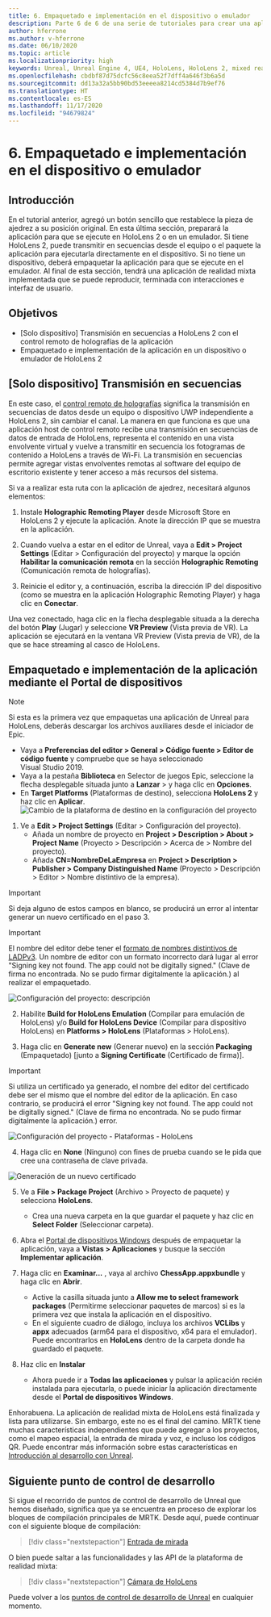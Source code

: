 ```yaml
---
title: 6. Empaquetado e implementación en el dispositivo o emulador
description: Parte 6 de 6 de una serie de tutoriales para crear una aplicación de ajedrez sencilla con Unreal Engine 4 y el complemento UX Tools de Mixed Reality Toolkit
author: hferrone
ms.author: v-hferrone
ms.date: 06/10/2020
ms.topic: article
ms.localizationpriority: high
keywords: Unreal, Unreal Engine 4, UE4, HoloLens, HoloLens 2, mixed reality, tutorial, getting started, mrtk, uxt, UX Tools, documentation, mixed reality headset, windows mixed reality headset, virtual reality headset
ms.openlocfilehash: cbdbf87d75dcfc56c8eea52f7dff4a646f3b6a5d
ms.sourcegitcommit: dd13a32a5bb90bd53eeeea8214cd5384d7b9ef76
ms.translationtype: HT
ms.contentlocale: es-ES
ms.lasthandoff: 11/17/2020
ms.locfileid: "94679824"
---
```

# <a name="6-packaging--deploying-to-device-or-emulator"></a>6. Empaquetado e implementación en el dispositivo o emulador

## <a name="overview"></a>Introducción

En el tutorial anterior, agregó un botón sencillo que restablece la pieza de ajedrez a su posición original. En esta última sección, preparará la aplicación para que se ejecute en HoloLens 2 o en un emulador. Si tiene HoloLens 2, puede transmitir en secuencias desde el equipo o el paquete la aplicación para ejecutarla directamente en el dispositivo. Si no tiene un dispositivo, deberá empaquetar la aplicación para que se ejecute en el emulador. Al final de esta sección, tendrá una aplicación de realidad mixta implementada que se puede reproducir, terminada con interacciones e interfaz de usuario.

## <a name="objectives"></a>Objetivos

* [Solo dispositivo] Transmisión en secuencias a HoloLens 2 con el control remoto de holografías de la aplicación
* Empaquetado e implementación de la aplicación en un dispositivo o emulador de HoloLens 2

## <a name="device-only-streaming"></a>[Solo dispositivo] Transmisión en secuencias
En este caso, el [control remoto de holografías](https://docs.microsoft.com/windows/mixed-reality/add-holographic-remoting) significa la transmisión en secuencias de datos desde un equipo o dispositivo UWP independiente a HoloLens 2, sin cambiar el canal. La manera en que funciona es que una aplicación host de control remoto recibe una transmisión en secuencias de datos de entrada de HoloLens, representa el contenido en una vista envolvente virtual y vuelve a transmitir en secuencia los fotogramas de contenido a HoloLens a través de Wi-Fi. La transmisión en secuencias permite agregar vistas envolventes remotas al software del equipo de escritorio existente y tener acceso a más recursos del sistema.

Si va a realizar esta ruta con la aplicación de ajedrez, necesitará algunos elementos:

1.  Instale **Holographic Remoting Player** desde Microsoft Store en HoloLens 2 y ejecute la aplicación. Anote la dirección IP que se muestra en la aplicación.

2.  Cuando vuelva a estar en el editor de Unreal, vaya a **Edit > Project Settings** (Editar > Configuración del proyecto) y marque la opción **Habilitar la comunicación remota** en la sección **Holographic Remoting** (Comunicación remota de holografías).

3.  Reinicie el editor y, a continuación, escriba la dirección IP del dispositivo (como se muestra en la aplicación Holographic Remoting Player) y haga clic en **Conectar**.

Una vez conectado, haga clic en la flecha desplegable situada a la derecha del botón **Play** (Jugar) y seleccione **VR Preview** (Vista previa de VR). La aplicación se ejecutará en la ventana VR Preview (Vista previa de VR), de la que se hace streaming al casco de HoloLens.

## <a name="packaging-and-deploying-the-app-via-device-portal"></a>Empaquetado e implementación de la aplicación mediante el Portal de dispositivos

>[!NOTE]
>Si esta es la primera vez que empaquetas una aplicación de Unreal para HoloLens, deberás descargar los archivos auxiliares desde el iniciador de Epic.
>- Vaya a **Preferencias del editor > General > Código fuente > Editor de código fuente** y compruebe que se haya seleccionado Visual Studio 2019.
>- Vaya a la pestaña **Biblioteca** en Selector de juegos Epic, seleccione la flecha desplegable situada junto a **Lanzar** > y haga clic en **Opciones**.
>- En **Target Platforms** (Plataformas de destino), selecciona **HoloLens 2** y haz clic en **Aplicar**.
>![Cambio de la plataforma de destino en la configuración del proyecto](images/unreal-uxt/6-installationoptions.PNG)

1.  Ve a **Edit > Project Settings** (Editar > Configuración del proyecto).
    * Añada un nombre de proyecto en **Project > Description > About > Project Name** (Proyecto > Descripción > Acerca de > Nombre del proyecto).
    * Añada **CN=NombreDeLaEmpresa** en **Project > Description > Publisher > Company Distinguished Name** (Proyecto > Descripción > Editor > Nombre distintivo de la empresa).

> [!IMPORTANT]
> Si deja alguno de estos campos en blanco, se producirá un error al intentar generar un nuevo certificado en el paso 3.

> [!IMPORTANT]
> El nombre del editor debe tener el [formato de nombres distintivos de LADPv3](https://www.ietf.org/rfc/rfc2253.txt). Un nombre de editor con un formato incorrecto dará lugar al error "Signing key not found. The app could not be digitally signed." (Clave de firma no encontrada. No se pudo firmar digitalmente la aplicación.) al realizar el empaquetado.

![Configuración del proyecto: descripción](images/unreal-uxt/6-cn.PNG)

2.  Habilite **Build for HoloLens Emulation** (Compilar para emulación de HoloLens) y/o **Build for HoloLens Device** (Compilar para dispositivo HoloLens) en **Platforms > HoloLens** (Plataformas > HoloLens).

3.  Haga clic en **Generate new** (Generar nuevo) en la sección **Packaging** (Empaquetado) [junto a **Signing Certificate** (Certificado de firma)].

> [!IMPORTANT]
> Si utiliza un certificado ya generado, el nombre del editor del certificado debe ser el mismo que el nombre del editor de la aplicación. En caso contrario, se producirá el error "Signing key not found. The app could not be digitally signed." (Clave de firma no encontrada. No se pudo firmar digitalmente la aplicación.) error.

![Configuración del proyecto - Plataformas - HoloLens](images/unreal-uxt/6-packaging.PNG)

4. Haga clic en **None** (Ninguno) con fines de prueba cuando se le pida que cree una contraseña de clave privada.

![Generación de un nuevo certificado](images/unreal-uxt/6-private-key-testing.png)

5. Ve a **File > Package Project** (Archivo > Proyecto de paquete) y selecciona **HoloLens**.
    * Crea una nueva carpeta en la que guardar el paquete y haz clic en **Select Folder** (Seleccionar carpeta).

6.  Abra el [Portal de dispositivos Windows](https://docs.microsoft.com/windows/mixed-reality/using-the-windows-device-portal) después de empaquetar la aplicación, vaya a **Vistas > Aplicaciones** y busque la sección **Implementar aplicación**.

7.  Haga clic en **Examinar...** , vaya al archivo **ChessApp.appxbundle** y haga clic en **Abrir**.

    * Active la casilla situada junto a **Allow me to select framework packages** (Permitirme seleccionar paquetes de marcos) si es la primera vez que instala la aplicación en el dispositivo.
    * En el siguiente cuadro de diálogo, incluya los archivos **VCLibs** y **appx** adecuados (arm64 para el dispositivo, x64 para el emulador). Puede encontrarlos en **HoloLens** dentro de la carpeta donde ha guardado el paquete.

8.  Haz clic en **Instalar**
    * Ahora puede ir a **Todas las aplicaciones** y pulsar la aplicación recién instalada para ejecutarla, o puede iniciar la aplicación directamente desde el **Portal de dispositivos Windows**. 

Enhorabuena. La aplicación de realidad mixta de HoloLens está finalizada y lista para utilizarse. Sin embargo, este no es el final del camino. MRTK tiene muchas características independientes que puede agregar a los proyectos, como el mapeo espacial, la entrada de mirada y voz, e incluso los códigos QR. Puede encontrar más información sobre estas características en [Introducción al desarrollo con Unreal](https://docs.microsoft.com/windows/mixed-reality/unreal-development-overview).

## <a name="next-development-checkpoint"></a>Siguiente punto de control de desarrollo

Si sigue el recorrido de puntos de control de desarrollo de Unreal que hemos diseñado, significa que ya se encuentra en proceso de explorar los bloques de compilación principales de MRTK. Desde aquí, puede continuar con el siguiente bloque de compilación:

> [!div class="nextstepaction"]
> [Entrada de mirada](../unreal-gaze-input.md)

O bien puede saltar a las funcionalidades y las API de la plataforma de realidad mixta:

> [!div class="nextstepaction"]
> [Cámara de HoloLens](../unreal-hololens-camera.md)

Puede volver a los [puntos de control de desarrollo de Unreal](../unreal-development-overview.md#2-core-building-blocks) en cualquier momento.

